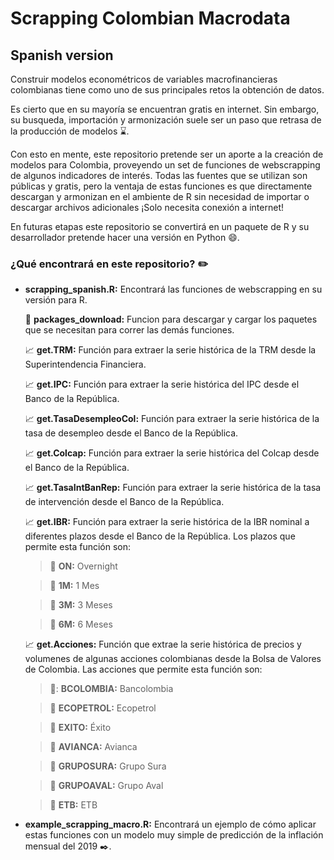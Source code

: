 # Scrapping Colombian Macrodata

## Spanish version

Construir modelos econométricos de variables macrofinancieras colombianas tiene como uno de sus principales retos la obtención de datos. 

Es cierto que en su mayoría se encuentran gratis en internet. Sin embargo, su busqueda, importación y armonización suele ser un paso que retrasa de la producción de modelos :hourglass:.

Con esto en mente, este repositorio pretende ser un aporte a la creación de modelos para Colombia, proveyendo un set de funciones de webscrapping de algunos indicadores de interés. Todas las fuentes que se utilizan son públicas y gratis, pero la ventaja de estas funciones es que directamente descargan y armonizan en el ambiente de R sin necesidad de importar o descargar archivos adicionales ¡Solo necesita conexión a internet!

En futuras etapas este repositorio se convertirá en un paquete de R y su desarrollador pretende hacer una versión en Python :smile:. 

### ¿Qué encontrará en este repositorio? :pencil2:
 - **scrapping_spanish.R:**
 Encontrará las funciones de webscrapping en su versión para R.
 
 	:hammer: **packages_download:** Funcion para descargar y cargar los paquetes que se necesitan para correr las demás funciones.
	
	:chart_with_upwards_trend: **get.TRM:** Función para extraer la serie histórica de la TRM desde la Superintendencia Financiera.
	
	:chart_with_upwards_trend: **get.IPC:** Función para extraer la serie histórica del IPC desde el Banco de la República.
	
	:chart_with_upwards_trend: **get.TasaDesempleoCol:** Función para extraer la serie histórica de la tasa de desempleo desde el Banco de la República.
	
	:chart_with_upwards_trend: **get.Colcap:**  Función para extraer la serie histórica del Colcap desde el Banco de la República.
	
	:chart_with_upwards_trend: **get.TasaIntBanRep:**  Función para extraer la serie histórica de la tasa de intervención desde el Banco de la República.
	
	:chart_with_upwards_trend: **get.IBR:**  Función para extraer la serie histórica de la IBR nominal a diferentes plazos desde el Banco de la República. Los plazos que permite esta función son:
  
	  >:pushpin: **ON:** Overnight
  
	  >:pushpin: **1M:** 1 Mes
  
	  >:pushpin: **3M:** 3 Meses
  
	  >:pushpin: **6M:** 6 Meses
	
	:chart_with_upwards_trend: **get.Acciones:** Función que extrae la serie histórica de precios y volumenes de algunas acciones colombianas desde la Bolsa de Valores de Colombia. Las acciones que permite esta función son:
  
	>:pushpin:: **BCOLOMBIA:** Bancolombia
  
	>:pushpin: **ECOPETROL:** Ecopetrol
  
	>:pushpin: **EXITO:** Éxito
  
	>:pushpin: **AVIANCA:** Avianca
  
	>:pushpin: **GRUPOSURA:** Grupo Sura
  
	>:pushpin: **GRUPOAVAL:** Grupo Aval
  
	>:pushpin: **ETB:** ETB

- **example_scrapping_macro.R:**
Encontrará un ejemplo de cómo aplicar estas funciones con un modelo muy simple de predicción de la inflación mensual del 2019 :black_nib:.
